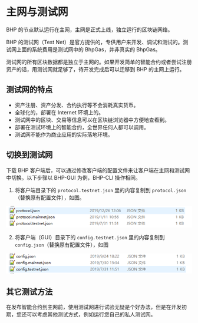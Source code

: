 # 主网与测试网

BHP 的节点默认运行在主网，主网是正式上线，独立运行的区块链网络。

BHP 的测试网（Test Net）是官方提供的，专供用户来开发、调试和测试的。测试网上面的系统费用是测试网中的 BhpGas，并非真实的 BhpGas。

测试网的所有区块数据都是独立于主网的。如果开发简单的智能合约或者尝试注册资产的话，用测试网就足够了，待开发完成后可以迁移到 BHP 的主网上运行。

## 测试网的特点

- 资产注册、资产分发、合约执行等不会消耗真实货币。
- 全球化的，部署在 Internet 环境上的。
- 测试网中的区块、交易等信息可以在区块链浏览器中方便地查看到。
- 部署在测试环境上的智能合约，全世界任何人都可以调用。
- 测试网不能作为商业应用的实际落地环境。

## 切换到测试网

下载 BHP 客户端后，可以通过修改客户端的配置文件来让客户端在主网和测试网中切换。以下步骤以 BHP-GUI 为例，BHP-CLI 操作相同。

1. 将客户端目录下的 `protocol.testnet.json` 里的内容复制到 `protocol.json`（替换原有配置文件），如图。


![](../assets/protocol.png)

2. 将客户端（GUI）目录下的 `config.testnet.json` 里的内容复制到 `config.json`（替换原有配置文件），如图


![config](../assets/config.png)

## 其它测试方法

在发布智能合约到主网前，使用测试网进行试验无疑是个好办法，但是在开发初期，您还可以考虑其他测试方式，例如运行您自己的私人测试网。
